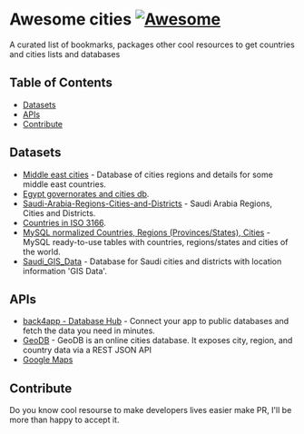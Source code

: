 # Awesome cities [![Awesome](https://cdn.rawgit.com/sindresorhus/awesome/d7305f38d29fed78fa85652e3a63e154dd8e8829/media/badge.svg)](https://github.com/sindresorhus/awesome)



A curated list of bookmarks, packages other cool resources to get countries and cities lists and databases


## Table of Contents

- [Datasets](#datasets)
- [APIs](#apis)
- [Contribute](#contribute)


## Datasets

* [Middle east cities](https://github.com/nagi1/middle-east-cities) - Database of cities regions and details for some middle east countries.
* [Egypt governorates and cities db](https://github.com/Tech-Labs/egypt-governorates-and-cities-db).
* [Saudi-Arabia-Regions-Cities-and-Districts](https://github.com/Tech-Labs/egypt-governorates-and-cities-db) - Saudi Arabia Regions, Cities and Districts.
* [Countries in ISO 3166](https://github.com/homaily/countries).
* [MySQL normalized Countries, Regions (Provinces/States), Cities](https://github.com/prograhammer/countries-regions-cities) - MySQL ready-to-use tables with countries, regions/states and cities of the world.
* [Saudi_GIS_Data](https://github.com/usefksa/Saudi_GIS_Data) - Database for Saudi cities and districts with location information 'GIS Data'.


## APIs

* [back4app - Database Hub](https://www.back4app.com/database) - Connect your app to public databases and fetch the data you need in minutes.
* [GeoDB](http://geodb-cities-api.wirefreethought.com/) - GeoDB is an online cities database. It exposes city, region, and country data via a REST JSON API
* [Google Maps](https://www.google.com/maps)



## Contribute

Do you know cool resourse to make developers lives easier make PR, I'll be more than happy to accept it.
